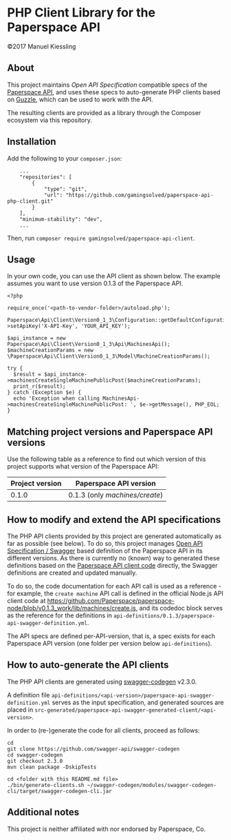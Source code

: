# PHP Client Library for the Paperspace API

©2017 Manuel Kiessling


## About

This project maintains *Open API Specification* compatible specs of the
[Paperspace API](https://paperspace.github.io/paperspace-node/index.html), and uses these specs to auto-generate PHP
clients based on [Guzzle](https://github.com/guzzle/guzzle), which can be used to work with the API.

The resulting clients are provided as a library through the Composer ecosystem via this repository. 


## Installation

Add the following to your `composer.json`:

```
    ...
    "repositories": [
        {
            "type": "git",
            "url": "https://github.com/gamingsolved/paperspace-api-php-client.git"
        }
    ],
    "minimum-stability": "dev",
    ...
```

Then, run `composer require gamingsolved/paperspace-api-client`.


## Usage

In your own code, you can use the API client as shown below. The example assumes you want to use version 0.1.3 of the
Paperspace API.

```
<?php

require_once('<path-to-vendor-folder>/autoload.php');

Paperspace\Api\Client\Version0_1_3\Configuration::getDefaultConfiguration()->setApiKey('X-API-Key', 'YOUR_API_KEY');

$api_instance = new Paperspace\Api\Client\Version0_1_3\Api\MachinesApi();
$machineCreationParams = new \Paperspace\Api\Client\Version0_1_3\Model\MachineCreationParams();

try {
  $result = $api_instance->machinesCreateSingleMachinePublicPost($machineCreationParams);
  print_r($result);
} catch (Exception $e) {
  echo 'Exception when calling MachinesApi->machinesCreateSingleMachinePublicPost: ', $e->getMessage(), PHP_EOL;
}
```


## Matching project versions and Paperspace API versions

Use the following table as a reference to find out which version of this project supports what version of the Paperspace
API:

| Project version | Paperspace API version                       |
|-----------------|----------------------------------------------|
| 0.1.0           | 0.1.3 (only *machines/create*)               |


## How to modify and extend the API specifications

The PHP API clients provided by this project are generated automatically as far as possible (see below). To do so, this
project manages [Open API Specification / Swagger](https://swagger.io/specification/) based definition of the
Paperspace API in its different versions. As there is currently no (known) way to generated these definitions based on
the [Paperspace API client code](https://github.com/Paperspace/paperspace-node) directly, the Swagger definitions are
created and updated manually.

To do so, the code documentation for each API call is used as a reference - for example, the `create machine` API call
is defined in the official Node.js API client code at
https://github.com/Paperspace/paperspace-node/blob/v0.1.3_work/lib/machines/create.js, and its codedoc block serves as
the reference for the definitions in `api-definitions/0.1.3/paperspace-api-swagger-definition.yml`.

The API specs are defined per-API-version, that is, a spec exists for each Paperspace API version (one folder per
version below `api-definitions`).


## How to auto-generate the API clients

The PHP API clients are generated using [swagger-codegen](https://github.com/swagger-api/swagger-codegen) v2.3.0.

A definition file `api-definitions/<api-version>/paperspace-api-swagger-definition.yml` serves as the input
specification, and generated sources are placed in
`src-generated/paperspace-api-swagger-generated-client/<api-version>`.

In order to (re-)generate the code for all clients, proceed as follows:

    cd
    git clone https://github.com/swagger-api/swagger-codegen
    cd swagger-codegen
    git checkout 2.3.0
    mvn clean package -DskipTests

    cd <folder with this README.md file>
    ./bin/generate-clients.sh ~/swagger-codegen/modules/swagger-codegen-cli/target/swagger-codegen-cli.jar


## Additional notes

This project is neither affiliated with nor endorsed by Paperspace, Co.
